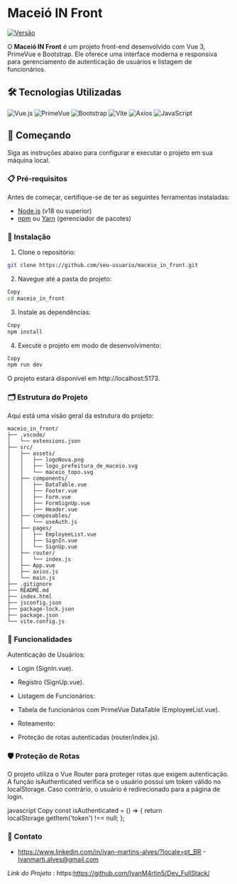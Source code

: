 # Maceió IN Front

[![Versão](https://img.shields.io/badge/version-0.0.0-green.svg)](https://github.com/seu-usuario/maceio_in_front)

O **Maceió IN Front** é um projeto front-end desenvolvido com Vue 3, PrimeVue e Bootstrap. Ele oferece uma interface moderna e responsiva para gerenciamento de autenticação de usuários e listagem de funcionários.

## 🛠️ Tecnologias Utilizadas

<div align="left">
  <img src="https://img.shields.io/badge/Vue.js-35495E?style=for-the-badge&logo=vuedotjs&logoColor=4FC08D" alt="Vue.js" />
  <img src="https://img.shields.io/badge/PrimeVue-1976D2?style=for-the-badge&logo=vue.js&logoColor=white" alt="PrimeVue" />
  <img src="https://img.shields.io/badge/Bootstrap-563D7C?style=for-the-badge&logo=bootstrap&logoColor=white" alt="Bootstrap" />
  <img src="https://img.shields.io/badge/Vite-B73BFE?style=for-the-badge&logo=vite&logoColor=FFD62E" alt="Vite" />
  <img src="https://img.shields.io/badge/Axios-5A29E4?style=for-the-badge&logo=axios&logoColor=white" alt="Axios" />
  <img src="https://img.shields.io/badge/JavaScript-F7DF1E?style=for-the-badge&logo=javascript&logoColor=black" alt="JavaScript" />
</div>

## 🚀 Começando

Siga as instruções abaixo para configurar e executar o projeto em sua máquina local.

### 📋 Pré-requisitos

Antes de começar, certifique-se de ter as seguintes ferramentas instaladas:

- [Node.js](https://nodejs.org/) (v18 ou superior)
- [npm](https://www.npmjs.com/) ou [Yarn](https://yarnpkg.com/) (gerenciador de pacotes)

### 🔧 Instalação

1. Clone o repositório:

```bash
git clone https://github.com/seu-usuario/maceio_in_front.git
```
2. Navegue até a pasta do projeto:

````bash
Copy
cd maceio_in_front
````
3. Instale as dependências:

```bash
Copy
npm install
```
4. Execute o projeto em modo de desenvolvimento:

```bash
Copy
npm run dev
```
O projeto estará disponível em http://localhost:5173.

### 🗂️ Estrutura do Projeto
Aqui está uma visão geral da estrutura do projeto:

```Copy
maceio_in_front/
├── .vscode/
│   └── extensions.json
├── src/
│   ├── assets/
│   │   ├── logoNova.png
│   │   ├── logo_prefeitura_de_maceio.svg
│   │   └── maceio_topo.svg
│   ├── components/
│   │   ├── DataTable.vue
│   │   ├── Footer.vue
│   │   ├── Form.vue
│   │   ├── FormSignUp.vue
│   │   ├── Header.vue
│   ├── composables/
│   │   └── useAuth.js
│   ├── pages/
│   │   ├── EmployeeList.vue
│   │   ├── SignIn.vue
│   │   └── SignUp.vue
│   ├── router/
│   │   └── index.js
│   ├── App.vue
│   ├── axios.js
│   └── main.js
├── .gitignore
├── README.md
├── index.html
├── jsconfig.json
├── package-lock.json
├── package.json
└── vite.config.js
```
### 🧩 Funcionalidades

Autenticação de Usuários:

- Login (SignIn.vue).

- Registro (SignUp.vue).

- Listagem de Funcionários:

- Tabela de funcionários com PrimeVue DataTable (EmployeeList.vue).

- Roteamento:

- Proteção de rotas autenticadas (router/index.js).

### 🛡️ Proteção de Rotas
O projeto utiliza o Vue Router para proteger rotas que exigem autenticação. A função isAuthenticated verifica se o usuário possui um token válido no localStorage. Caso contrário, o usuário é redirecionado para a página de login.

javascript
Copy
const isAuthenticated = () => {
  return localStorage.getItem('token') !== null;
};




### 📧 Contato
- https://www.linkedin.com/in/ivan-martins-alves/?locale=pt_BR - Ivanmarti.alves@gmail.com

*Link do Projeto* : https:https://github.com/IvanM4rtin5/Dev_FullStack/
